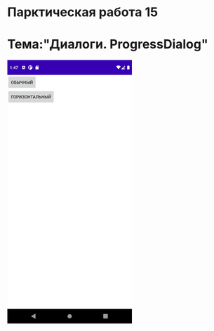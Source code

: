 Парктическая работа 15
==============================
Тема:"Диалоги. ProgressDialog"
==============================
<img src="1.png" height="600">
